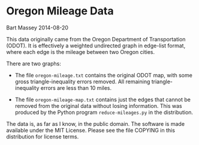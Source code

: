 # Oregon Mileage Data
Bart Massey  2014-08-20

This data originally came from the Oregon Department of
Transportation (ODOT). It is effectively a weighted
undirected graph in edge-list format, where each edge is the
mileage between two Oregon cities.

There are two graphs:

* The file `oregon-mileage.txt` contains the original ODOT
  map, with some gross triangle-inequality errors removed.
  All remaining triangle-inequality errors are less than
  10 miles.

* The file `oregon-mileage-map.txt` contains just the edges
  that cannot be removed from the original data without
  losing information.  This was produced by the Python
  program `reduce-mileages.py` in the distribution.

The data is, as far as I know, in the public domain. The
software is made available under the MIT License. Please
see the file COPYING in this distribution for license terms.
